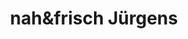 ---
title: "nah&frisch Jürgens"
url: /moenchgut/nahundfrisch-juergens-boddenstrasse/
shop: Lebensmittel
---